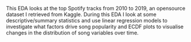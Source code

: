 This EDA looks at the top Spotify tracks from 2010 to 2019, an opensource dataset I retrieved from Kaggle. During this EDA I look at some descriptive/summary statistics and use linear regression models to investigate what factors drive song popularity and ECDF plots to visualise changes in the distribution of song variables over time.
